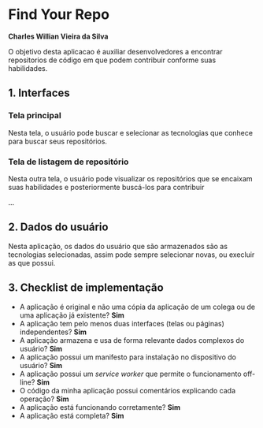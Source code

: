 # Find Your Repo

**Charles Willian Vieira da Silva**

O objetivo desta aplicacao é auxiliar desenvolvedores a encontrar repositorios de código em que podem contribuir conforme suas habilidades.

## 1. Interfaces

### Tela principal

Nesta tela, o usuário pode buscar e selecionar as tecnologias que conhece para buscar seus repositórios.

### Tela de listagem de repositório

Nesta outra tela, o usuário pode visualizar os repositórios que se encaixam suas habilidades e posteriormente buscá-los para contribuir

...

## 2. Dados do usuário

Nesta aplicação, os dados do usuário que são armazenados são as tecnologias selecionadas, assim pode sempre selecionar novas, ou execluir as que possui.

## 3. Checklist de implementação

- A aplicação é original e não uma cópia da aplicação de um colega ou de uma aplicação já existente? **Sim**
- A aplicação tem pelo menos duas interfaces (telas ou páginas) independentes? **Sim**
- A aplicação armazena e usa de forma relevante dados complexos do usuário? **Sim**
- A aplicação possui um manifesto para instalação no dispositivo do usuário? **Sim**
- A aplicação possui um _service worker_ que permite o funcionamento off-line? **Sim**
- O código da minha aplicação possui comentários explicando cada operação? **Sim**
- A aplicação está funcionando corretamente? **Sim**
- A aplicação está completa? **Sim**
